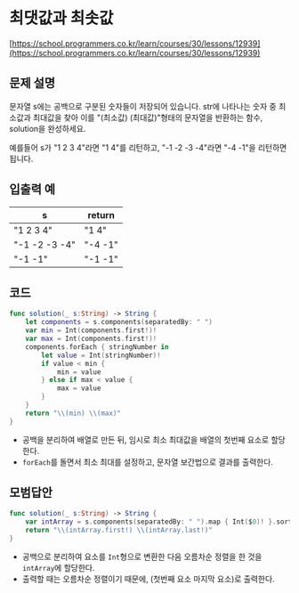 # 최댓값과 최솟값

[https://school.programmers.co.kr/learn/courses/30/lessons/12939](https://school.programmers.co.kr/learn/courses/30/lessons/12939)

## 문제 설명

문자열 s에는 공백으로 구분된 숫자들이 저장되어 있습니다. str에 나타나는 숫자 중 최소값과 최대값을 찾아 이를 "(최소값) (최대값)"형태의 문자열을 반환하는 함수, solution을 완성하세요.

예를들어 s가 "1 2 3 4"라면 "1 4"를 리턴하고, "-1 -2 -3 -4"라면 "-4 -1"을 리턴하면 됩니다.

## 입출력 예

|s|return|
|---|---|
|"1 2 3 4"|"1 4"|
|"-1 -2 -3 -4"|"-4 -1"|
|"-1 -1"|"-1 -1"|

## 코드

```swift
func solution(_ s:String) -> String {
    let components = s.components(separatedBy: " ")
    var min = Int(components.first!)!
    var max = Int(components.first!)!
    components.forEach { stringNumber in
        let value = Int(stringNumber)!
        if value < min {
            min = value
        } else if max < value {
            max = value
        }
    }
    return "\\(min) \\(max)"
}
```

- 공백을 분리하여 배열로 만든 뒤, 임시로 최소 최대값을 배열의 첫번째 요소로 할당한다.
- `forEach`를 돌면서 최소 최대를 설정하고, 문자열 보간법으로 결과를 출력한다.

## 모범답안

```swift
func solution(_ s:String) -> String {
    var intArray = s.components(separatedBy: " ").map { Int($0)! }.sorted()
    return "\\(intArray.first!) \\(intArray.last!)"
}
```

- 공백으로 분리하여 요소를 `Int`형으로 변환한 다음 오름차순 정렬을 한 것을 `intArray`에 할당한다.
- 출력할 때는 오름차순 정렬이기 때문에, (첫번째 요소 마지막 요소)로 출력한다.